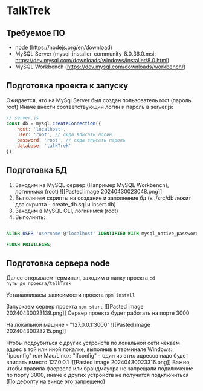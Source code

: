 # TalkTrek

## Требуемое ПО

- node (https://nodejs.org/en/download)
- MySQL Server (mysql-installer-community-8.0.36.0.msi: https://dev.mysql.com/downloads/windows/installer/8.0.html)
- MySQL Workbench (https://dev.mysql.com/downloads/workbench/)

## Подготовка проекта к запуску
  
Ожидается, что на MySql Server был создан пользователь root (пароль root)
Иначе внести соответствующий логин и пароль в server.js:

```js
// server.js
const db = mysql.createConnection({
    host: 'localhost',
    user: 'root', // сюда вписать логин
    password: 'root', // сюда вписать пароль
    database: 'talkTrek'
});

```
## Подготовка БД

1. Заходим на MySQL сервер (Например MySQL Workbench), логинимся (root)
![[Pasted image 20240430023048.png]]
3. Выполняем скрипты на создание и заполнение бд (в ./src/db лежит два скрипта - create_db.sql и insert.db)
4. Заходим в MySQL CLI, логинимся (root)
5. Выполнить:
```sql

ALTER USER 'username'@'localhost' IDENTIFIED WITH mysql_native_password BY 'your_password'; -- имя пользователя (username) и пароль (your_password) заменить на соответствующие

FLUSH PRIVILEGES;

```


## Подготовка сервера node

Далее открываем терминал, заходим в папку проекта
`cd путь_до_проекта/talkTrek`

Устанавливаем зависимости проекта
`npm install`

Запускаем сервер проекта
`npm start`
![[Pasted image 20240430023139.png]]
Сервер проекта будет работать на порте 3000

На локальной машине - "127.0.0.1:3000"
![[Pasted image 20240430023215.png]]

Чтобы подрубиться с других устройств по локальной сети чекаем адрес в той или иной локалке, выполнив в терминале Windows: "ipconfig" или Mac/Linux: "ifconfig" - один из этих адресов надо будет вписать вместо 127.0.0.1
![[Pasted image 20240430023316.png]]
Важно, чтобы правила фаервола или брандмауэра не запрещали подключение по порту 3000, иначе с других устройств не получится подключиться (По дефолту на винде это запрещено)